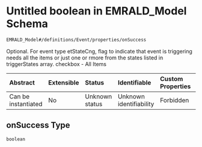 # Untitled boolean in EMRALD\_Model Schema

```txt
EMRALD_Model#/definitions/Event/properties/onSuccess
```

Optional. For event type etStateCng, flag to indicate that event is triggering needs all the items or just one or rmore from the states listed in triggerStates array. checkbox - All Items

| Abstract            | Extensible | Status         | Identifiable            | Custom Properties | Additional Properties | Access Restrictions | Defined In                                                                                    |
| :------------------ | :--------- | :------------- | :---------------------- | :---------------- | :-------------------- | :------------------ | :-------------------------------------------------------------------------------------------- |
| Can be instantiated | No         | Unknown status | Unknown identifiability | Forbidden         | Allowed               | none                | [EMRALD\_JsonSchemaV3\_0.json\*](../../out/EMRALD_JsonSchemaV3_0.json "open original schema") |

## onSuccess Type

`boolean`
